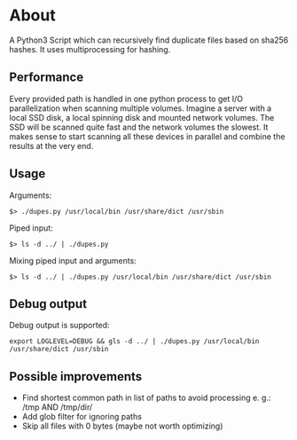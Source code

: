 # About

A Python3 Script which can recursively find duplicate files based on sha256
hashes. It uses multiprocessing for hashing.

## Performance

Every provided path is handled in one python process to get I/O parallelization
when scanning multiple volumes. Imagine a server with a local SSD disk, a local
spinning disk and mounted network volumes. The SSD will be scanned quite fast
and the network volumes the slowest. It makes sense to start scanning all these
devices in parallel and combine the results at the very end.

## Usage

Arguments:

    $> ./dupes.py /usr/local/bin /usr/share/dict /usr/sbin

Piped input:

    $> ls -d ../ | ./dupes.py 

Mixing piped input and arguments:

    $> ls -d ../ | ./dupes.py /usr/local/bin /usr/share/dict /usr/sbin

## Debug output

Debug output is supported:

    export LOGLEVEL=DEBUG && gls -d ../ | ./dupes.py /usr/local/bin /usr/share/dict /usr/sbin

## Possible improvements

* Find shortest common path in list of paths to avoid processing e. g.: /tmp
  AND /tmp/dir/
* Add glob filter for ignoring paths
* Skip all files with 0 bytes (maybe not worth optimizing)
